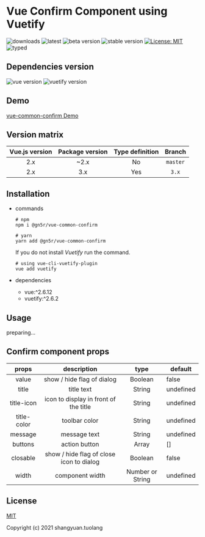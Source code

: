 # Vue Confirm Component using Vuetify

![downloads](https://img.shields.io/npm/dt/@gn5r/vue-common-confirm?color=green&style=for-the-badge)
![latest](https://img.shields.io/npm/v/@gn5r/vue-common-confirm/latest?color=green&style=for-the-badge)
![beta version](https://img.shields.io/npm/v/@gn5r/vue-common-confirm/beta?color=green&style=for-the-badge)
![stable version](https://img.shields.io/npm/v/@gn5r/vue-common-confirm/stable?color=green&style=for-the-badge)
[![License: MIT](https://img.shields.io/badge/License-MIT-yellow.svg?color=green&style=for-the-badge)](https://opensource.org/licenses/MIT)
![typed](https://img.shields.io/npm/types/@gn5r/vue-common-confirm?color=green&style=for-the-badge)

## Dependencies version

![vue version](https://img.shields.io/npm/dependency-version/@gn5r/vue-common-confirm/dev/vue?style=for-the-badge)
![vuetify version](https://img.shields.io/npm/dependency-version/@gn5r/vue-common-confirm/dev/vuetify?style=for-the-badge)

## Demo

[vue-common-confirm Demo](https://gn5r.github.io/vue-common-confirm/)

## Version matrix

| Vue.js version | Package version | Type definition |  Branch  |
| :------------: | :-------------: | :-------------: | :------: |
|      2.x       |      ~2.x       |       No        | `master` |
|      2.x       |       3.x       |       Yes       |  `3.x`   |

## Installation

- commands

  ```
  # npm
  npm i @gn5r/vue-common-confirm

  # yarn
  yarn add @gn5r/vue-common-confirm
  ```

  If you do not install _Vuetify_ run the command.

  ```
  # using vue-cli-vuetify-plugin
  vue add vuetify
  ```

- dependencies

  - vue:^2.6.12
  - vuetify:^2.6.2

## Usage

preparing...

## Confirm component props

|    props    |               description                |       type       | default   |
| :---------: | :--------------------------------------: | :--------------: | --------- |
|    value    |        show / hide flag of dialog        |     Boolean      | false     |
|    title    |                title text                |      String      | undefined |
| title-icon  |  icon to display in front of the title   |      String      | undefined |
| title-color |              toolbar color               |      String      | undefined |
|   message   |               message text               |      String      | undefined |
|   buttons   |              action button               |      Array       | []        |
|  closable   | show / hide flag of close icon to dialog |     Boolean      | false     |
|    width    |             component width              | Number or String | undefined |

## License

[MIT](https://opensource.org/licenses/MIT)

Copyright (c) 2021 shangyuan.tuolang
